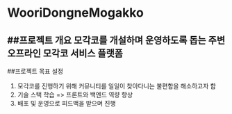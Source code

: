 # WooriDongneMogakko

##프로젝트 개요
모각코를 개설하며 운영하도록 돕는 주변 오프라인 모각코 서비스 플랫폼
----------------------
##프로젝트 목표 설정
1. 모각코를 진행하기 위해 커뮤니티를 일일이 찾아다니는 불편함을 해소하고자 함
2. 기술 스택 학습 => 프론트와 백엔드 역량 향상
3. 배포 및 운영으로 피드백을 받으며 진행
